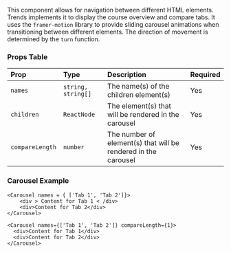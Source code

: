 This component allows for navigation between different HTML elements. Trends implements it to display the course overview and compare tabs.
It uses the `framer-motion` library to provide sliding carousel animations when transitioning between different elements. The direction of movement is determined by the `turn` function.

### Props Table

| Prop            | Type               | Description                                                    | Required |
| :-------------- | :----------------- | :------------------------------------------------------------- | -------- |
| `names`         | `string, string[]` | The name(s) of the children element(s)                         | Yes      |
| `children`      | `ReactNode`        | The element(s) that will be rendered in the carousel           | Yes      |
| `compareLength` | `number`           | The number of element(s) that will be rendered in the carousel | Yes      |

### Carousel Example

```tsx
<Carousel names = { ['Tab 1', 'Tab 2']}>
    <div > Content for Tab 1 < /div>
    <div>Content for Tab 2</div>
</Carousel>
```

```tsx
<Carousel names={['Tab 1', 'Tab 2']} compareLength={1}>
  <div>Content for Tab 1</div>
  <div>Content for Tab 2</div>
</Carousel>
```
